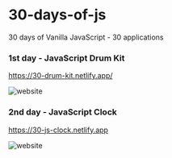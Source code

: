 # 30-days-of-js
30 days of Vanilla JavaScript - 30 applications

### 1st day - JavaScript Drum Kit

https://30-drum-kit.netlify.app/

<img src="https://i.ibb.co/bPYnhpm/drum-kit-screenshot.png" alt="website">

### 2nd day - JavaScript Clock

https://30-js-clock.netlify.app

<img src="https://i.ibb.co/CK95yhF/js-clock-screenshot.png" alt="website">
